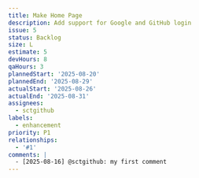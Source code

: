 ```yaml
---
title: Make Home Page
description: Add support for Google and GitHub login
issue: 5
status: Backlog
size: L
estimate: 5
devHours: 8
qaHours: 3
plannedStart: '2025-08-20'
plannedEnd: '2025-08-29'
actualStart: '2025-08-26'
actualEnd: '2025-08-31'
assignees:
  - sctgithub
labels:
  - enhancement
priority: P1
relationships:
  - '#1'
comments: |
  - [2025-08-16] @sctgithub: my first comment
---
```


